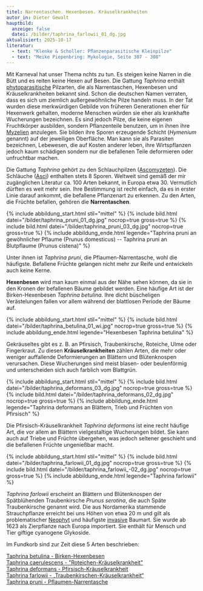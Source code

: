 ```yaml
---
titel: Narrentaschen. Hexenbesen. Kräuselkrankheiten
autor_in: Dieter Gewalt
hauptbild:
  anzeige: false
  datei: /bilder/taphrina_farlowii_01_dg.jpg
aktualisiert: 2025-10-17
literatur:
  - text: "Klenke & Scholler: Pﬂanzenparasitische Kleinpilze"
  - text: "Meike Piepenbring: Mykologie, Seite 307 - 308"
---
```

Mit Karneval hat unser Thema nchts zu tun. Es steigen keine Narren in die Bütt und es reiten keine Hexen auf Besen. Die Gattung *Taphrina* enthält [phytoparasitische](Phytoparasiten "Glossar") Pilzarten, die als Narrentaschen, Hexenbesen und Kräuselkrankheiten bekannt sind. Schon die deutschen Namen verraten, dass es sich um ziemlich außergewöhnliche Pilze handeln muss. In der Tat wurden diese merkwürdigen Gebilde von früheren Generationen eher für Hexenwerk gehalten, moderne Menschen würden sie eher als krankhafte Wucherungen bezeichnen. Es sind jedoch Pilze, die keine eigenen Fruchtkörper ausbilden, sondern Pflanzenteile benutzen, um in ihnen ihre [Myzelien](Myzel "Glossar") anzulegen. Sie bilden ihre Sporen erzeugende Schicht (*Hymenium* genannt) auf der jeweiligen Oberfläche. Man kann sie als Parasiten bezeichnen, Lebewesen, die auf Kosten anderer leben, ihre Wirtspflanzen jedoch kaum schädigen sondern nur die befallenen Teile deformieren oder unfruchtbar machen.

Die Gattung *Taphrina* gehört zu den Schlauchpilzen ([Ascomyzeten](Ascomyzeten "Glossar")). Die Schläuche ([Asci](Asci "Glossar")) enthalten stets 8 Sporen. Weltweit sind gemäß der mir zugänglichen Literatur ca. 100 Arten bekannt, in Europa etwa 30. Vermutlich dürften es weit mehr sein. Ihre Bestimmung ist recht einfach, da es in erster Linie darauf ankommt, die befallene Pflanzenart zu erkennen. Zu den Arten, die Früchte befallen, gehören die **Narrentaschen**.

{% include abbildung_start.html stil="mittel" %}
{% include bild.html datei="/bilder/taphrina_pruni_01_dg.jpg" nocrop=true gross=true %}
{% include bild.html datei="/bilder/taphrina_pruni_03_dg.jpg" nocrop=true gross=true %}
{% include abbildung_ende.html legende="Taphrina pruni an gewöhnlicher Pflaume (Prunus domesticus) -- Taphrina pruni an Blutpflaume (Prunus cistena)" %}

Unter ihnen ist *Taphrina pruni*, die Pflaumen-Narrentasche, wohl die häufigste. Befallene Früchte gelangen nicht mehr zur Reife und entwickeln auch keine Kerne. 

**Hexenbesen** wird man kaum einmal aus der Nähe sehen können, da sie in den Kronen der befallenen Bäume gebildet werden. Eine häufige Art ist der Birken-Hexenbesen *Taphrina betulina*. Ihre dicht büscheligen Verästelungen fallen vor allem während der blattlosen Periode der Bäume auf.

{% include abbildung_start.html stil="mittel" %}
{% include bild.html datei="/bilder/taphrina_betulina_01_wi.jpg" nocrop=true gross=true %}
{% include abbildung_ende.html legende="Hexenbesen Taphrina betulina" %}

Gekräuseltes gibt es z. B. an Pfirsisch, Traubenkirsche, Roteiche, Ulme oder Fingerkraut. Zu diesen **Kräuselkrankheiten** zählen Arten, die mehr oder weniger auffallende Deformierungen an Blättern und Blütenknospen verursachen. Diese Wucherungen sind meist blasen- oder beulenförmig und unterscheiden sich auch farblich vom Blattgrün.

{% include abbildung_start.html stil="mittel" %}
{% include bild.html datei="/bilder/taphrina_deformans_03_dg.jpg" nocrop=true gross=true %}
{% include bild.html datei="/bilder/taphrina_deformans_02_dg.jpg" nocrop=true gross=true %}
{% include abbildung_ende.html legende="Taphrina deformans an Blättern, Trieb und Früchten von Pfirsisch" %}

Die Pfirsisch-Kräuselkrankheit *Taphrina deformans* ist eine recht häufige Art, die vor allem an Blättern vielgestaltige Wucherungen bildet. Sie kann auch auf Triebe und Früchte übergehen, was jedoch seltener geschieht und die befallenen Früchte ungenießbar macht.

{% include abbildung_start.html stil="mittel" %}
{% include bild.html datei="/bilder/taphrina_farlowii_01_dg.jpg" nocrop=true gross=true %}
{% include bild.html datei="/bilder/taphrina_farlowii_-02_dg.jpg" nocrop=true gross=true %}
{% include abbildung_ende.html legende="Taphrina farlowii" %}

*Taphrina farlowii* erscheint an Blättern und Blütenknospen der Spätblühenden Traubenkirsche *Prunus serotina*, die auch Späte Traubenkirsche genannt wird. Die aus Nordamerika stammende Strauchpflanze erreicht bei uns Höhen von etwa 20 m und gilt als problematischer [Neophyt](Neophyt "Glossar") und häufigste [invasive](invasive "Glossar") Baumart. Sie wurde ab 1623 als Zierpflanze nach Europa importiert. Sie enthält für Mensch und Tier giftige cyanogene Glykoside.  

Im Fundkorb sind zur Zeit diese 5 Arten beschrieben:

[Taphrina betulina - Birken-Hexenbesen](/pilze/taphrina-betulina-birken-hexenbesen)\
[Taphrina caerulescens - "Roteichen-Kräuselkrankheit"](/pilze/taphrina-caerulescens-roteichen-kräuselkrankheit)\
[Taphrina deformans - Pfirsisch-Kräuselkrankheit](/pilze/taphrina-deformans-pfirsisch-kräuselkrankheit)\
[Taphrina farlowii - „Traubenkirschen-Kräuselkrankheit“](/pilze/taphrina-farlowii-traubenkirschen-kräuselkrankheit)\
[Taphrina pruni - Pflaumen-Narrentasche](/pilze/taphrina-pruni-pflaumen-narrentasche)